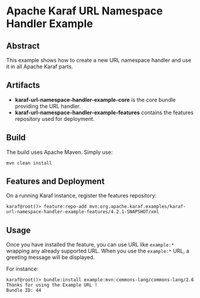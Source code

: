 # Apache Karaf URL Namespace Handler Example

## Abstract

This example shows how to create a new URL namespace handler and use it in all Apache Karaf parts.

## Artifacts

* **karaf-url-namespace-handler-example-core** is the core bundle providing the URL handler.
* **karaf-url-namespace-handler-example-features** contains the features repository used for deployment.

## Build

The build uses Apache Maven. Simply use:

```
mvn clean install
```

## Features and Deployment

On a running Karaf instance, register the features repository:

```
karaf@root()> feature:repo-add mvn:org.apache.karaf.examples/karaf-url-namespace-handler-example-features/4.2.1-SNAPSHOT/xml
```

## Usage

Once you have installed the feature, you can use URL like `example:*` wrapping any already supported URL. When you use
the `example:*` URL, a greeting message will be displayed.

For instance:

```
karaf@root()> bundle:install example:mvn:commons-lang/commons-lang/2.6
Thanks for using the Example URL !
Bundle ID: 44
```